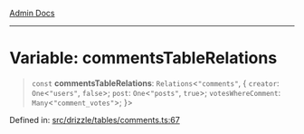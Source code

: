 [Admin Docs](/)

***

# Variable: commentsTableRelations

> `const` **commentsTableRelations**: `Relations`\<`"comments"`, \{ `creator`: `One`\<`"users"`, `false`\>; `post`: `One`\<`"posts"`, `true`\>; `votesWhereComment`: `Many`\<`"comment_votes"`\>; \}\>

Defined in: [src/drizzle/tables/comments.ts:67](https://github.com/NishantSinghhhhh/talawa-api/blob/69de67039e23da5433da6bf054785223c86c0ed1/src/drizzle/tables/comments.ts#L67)
